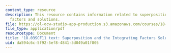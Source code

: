 ```yaml
---
content_type: resource
description: This resource contains information related to superposition and integrating
  factors and solutions.
file: https://ol-ocw-studio-app-production.s3.amazonaws.com/courses/18-03sc-differential-equations-fall-2011/da594c6c5f925ef848415d049a01f805_MIT18_03SCF11_s5_5text.pdf
file_type: application/pdf
resourcetype: Document
title: '18.03SCF11 text: Superposition and the Integrating Factors Solution'
uid: da594c6c-5f92-5ef8-4841-5d049a01f805
---
```


